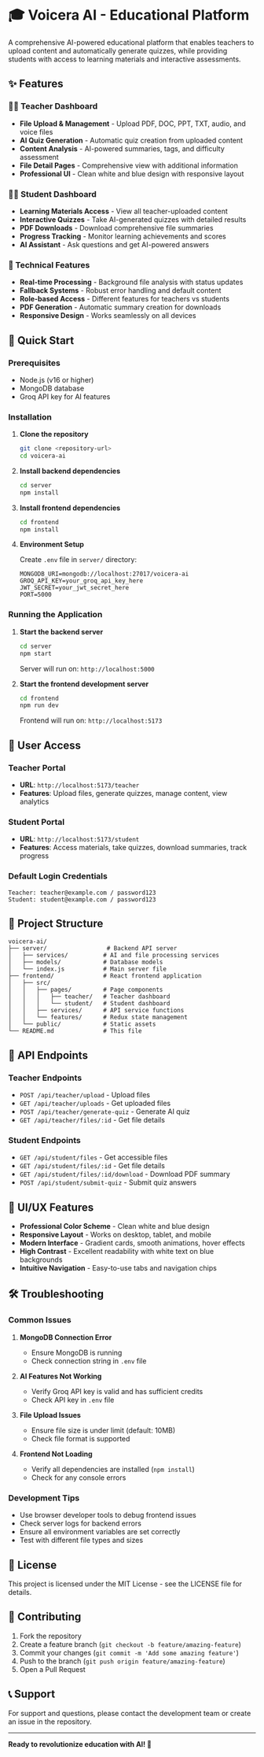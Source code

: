 # 🎓 Voicera AI - Educational Platform

A comprehensive AI-powered educational platform that enables teachers to upload content and automatically generate quizzes, while providing students with access to learning materials and interactive assessments.

## ✨ Features

### 👨‍🏫 Teacher Dashboard
- **File Upload & Management** - Upload PDF, DOC, PPT, TXT, audio, and voice files
- **AI Quiz Generation** - Automatic quiz creation from uploaded content
- **Content Analysis** - AI-powered summaries, tags, and difficulty assessment
- **File Detail Pages** - Comprehensive view with additional information
- **Professional UI** - Clean white and blue design with responsive layout

### 👨‍🎓 Student Dashboard
- **Learning Materials Access** - View all teacher-uploaded content
- **Interactive Quizzes** - Take AI-generated quizzes with detailed results
- **PDF Downloads** - Download comprehensive file summaries
- **Progress Tracking** - Monitor learning achievements and scores
- **AI Assistant** - Ask questions and get AI-powered answers

### 🔧 Technical Features
- **Real-time Processing** - Background file analysis with status updates
- **Fallback Systems** - Robust error handling and default content
- **Role-based Access** - Different features for teachers vs students
- **PDF Generation** - Automatic summary creation for downloads
- **Responsive Design** - Works seamlessly on all devices

## 🚀 Quick Start

### Prerequisites
- Node.js (v16 or higher)
- MongoDB database
- Groq API key for AI features

### Installation

1. **Clone the repository**
   ```bash
   git clone <repository-url>
   cd voicera-ai
   ```

2. **Install backend dependencies**
   ```bash
   cd server
   npm install
   ```

3. **Install frontend dependencies**
   ```bash
   cd frontend
   npm install
   ```

4. **Environment Setup**
   
   Create `.env` file in `server/` directory:
   ```env
   MONGODB_URI=mongodb://localhost:27017/voicera-ai
   GROQ_API_KEY=your_groq_api_key_here
   JWT_SECRET=your_jwt_secret_here
   PORT=5000
   ```

### Running the Application

1. **Start the backend server**
   ```bash
   cd server
   npm start
   ```
   Server will run on: `http://localhost:5000`

2. **Start the frontend development server**
   ```bash
   cd frontend
   npm run dev
   ```
   Frontend will run on: `http://localhost:5173`

## 👥 User Access

### Teacher Portal
- **URL**: `http://localhost:5173/teacher`
- **Features**: Upload files, generate quizzes, manage content, view analytics

### Student Portal
- **URL**: `http://localhost:5173/student`
- **Features**: Access materials, take quizzes, download summaries, track progress

### Default Login Credentials
```
Teacher: teacher@example.com / password123
Student: student@example.com / password123
```

## 📁 Project Structure

```
voicera-ai/
├── server/                 # Backend API server
│   ├── services/          # AI and file processing services
│   ├── models/            # Database models
│   └── index.js           # Main server file
├── frontend/              # React frontend application
│   ├── src/
│   │   ├── pages/         # Page components
│   │   │   ├── teacher/   # Teacher dashboard
│   │   │   └── student/   # Student dashboard
│   │   ├── services/      # API service functions
│   │   └── features/      # Redux state management
│   └── public/            # Static assets
└── README.md              # This file
```

## 🔧 API Endpoints

### Teacher Endpoints
- `POST /api/teacher/upload` - Upload files
- `GET /api/teacher/uploads` - Get uploaded files
- `POST /api/teacher/generate-quiz` - Generate AI quiz
- `GET /api/teacher/files/:id` - Get file details

### Student Endpoints
- `GET /api/student/files` - Get accessible files
- `GET /api/student/files/:id` - Get file details
- `GET /api/student/files/:id/download` - Download PDF summary
- `POST /api/student/submit-quiz` - Submit quiz answers

## 🎨 UI/UX Features

- **Professional Color Scheme** - Clean white and blue design
- **Responsive Layout** - Works on desktop, tablet, and mobile
- **Modern Interface** - Gradient cards, smooth animations, hover effects
- **High Contrast** - Excellent readability with white text on blue backgrounds
- **Intuitive Navigation** - Easy-to-use tabs and navigation chips

## 🛠️ Troubleshooting

### Common Issues

1. **MongoDB Connection Error**
   - Ensure MongoDB is running
   - Check connection string in `.env` file

2. **AI Features Not Working**
   - Verify Groq API key is valid and has sufficient credits
   - Check API key in `.env` file

3. **File Upload Issues**
   - Ensure file size is under limit (default: 10MB)
   - Check file format is supported

4. **Frontend Not Loading**
   - Verify all dependencies are installed (`npm install`)
   - Check for any console errors

### Development Tips

- Use browser developer tools to debug frontend issues
- Check server logs for backend errors
- Ensure all environment variables are set correctly
- Test with different file types and sizes

## 📝 License

This project is licensed under the MIT License - see the LICENSE file for details.

## 🤝 Contributing

1. Fork the repository
2. Create a feature branch (`git checkout -b feature/amazing-feature`)
3. Commit your changes (`git commit -m 'Add some amazing feature'`)
4. Push to the branch (`git push origin feature/amazing-feature`)
5. Open a Pull Request

## 📞 Support

For support and questions, please contact the development team or create an issue in the repository.

---

**Ready to revolutionize education with AI! 🎉**
